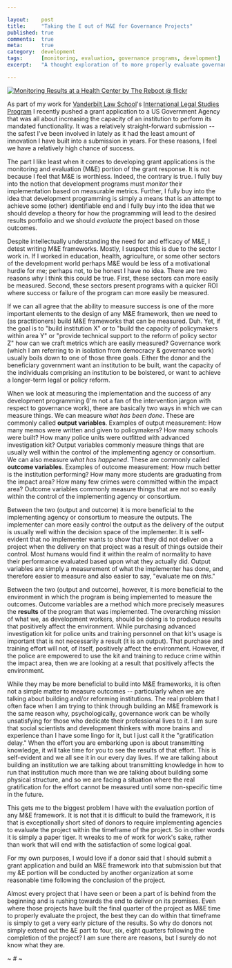 ```yaml
---

layout:    post
title:     "Taking the E out of M&E for Governance Projects"
published: true
comments:  true
meta:      true
category:  development
tags:      [monitoring, evaluation, governance programs, development]
excerpt:   "A thought exploration of to more properly evaluate governance projects for international development. The title may be clickbait, as the post is less about taking the E out of M&E and more about making the case for the E coming a reasonable amount of time after the project is completed."

---
```


<p><a href="http://www.flickr.com/photos/70292973@N07/7192964074"><img src="http://blog.caseykuhlman.com/assets/images/2013/7192964074_130e7bfb3f_z.jpg" alt="Monitoring Results at a Health Center by The Reboot @ flickr" tit="Monitoring Results at a Health Center by The Reboot @ flickr" /></a></p>

As part of my work for [Vanderbilt Law School](http://law.vanderbilt.edu)'s [International Legal Studies Program](http://law.vanderbilt.edu/academics/academic-programs/international-legal-studies/index.aspx) I recently pushed a grant application to a US Government Agency that was all about increasing the capacity of an institution to perform its mandated functionality. It was a relatively straight-forward submission -- the safest I've been involved in lately as it had the least amount of innovation I have built into a submission in years. For these reasons, I feel we have a relatively high chance of success.

The part I like least when it comes to developing grant applications is the monitoring and evaluation (M&E) portion of the grant response. It is not because I feel that M&E is worthless. Indeed, the contrary is true. I fully buy into the notion that development programs must *monitor* their implementation based on measurable metrics. Further, I fully buy into the idea that development programming is simply a means that is an attempt to achieve some (other) identifiable end and I fully buy into the idea that we should develop a theory for how the programming will lead to the desired results portfolio and we should *evaluate* the project based on those outcomes.

Despite intellectually understanding the need for and efficacy of M&E, I detest writing M&E frameworks. Mostly, I suspect this is due to the sector I work in. If I worked in education, health, agriculture, or some other sectors of the development world perhaps M&E would be less of a motivational hurdle for me; perhaps not, to be honest I have no idea. There are two reasons why I think this could be true. First, these sectors can more easily be measured. Second, these sectors present programs with a quicker ROI where success or failure of the program can more easily be measured.

If we can all agree that the ability to measure success is one of the more important elements to the design of any M&E framework, then we need to (as practitioners) build M&E frameworks that can be measured. Duh. Yet, if the goal is to "build institution X" or to "build the capacity of policymakers within area Y" or "provide technical support to the reform of policy sector Z" how can we craft metrics which are easily measured? Governance work (which I am referring to in isolation from democracy & governance work) usually boils down to one of those three goals. Either the donor and the beneficiary government want an institution to be built, want the capacity of the individuals comprising an institution to be bolstered, or want to achieve a longer-term legal or policy reform.

When we look at measuring the implementation and the success of any development programming (I'm not a fan of the intervention jargon with respect to governance work), there are basically two ways in which we can measure things. We can measure *what has been done*. These are commonly called **output variables**. Examples of output measurement: How many memos were written and given to policymakers? How many schools were built? How many police units were outfitted with advanced investigation kit? Output variables commonly measure things that are usually well within the control of the implementing agency or consortium. We can also measure *what has happened*. These are commonly called **outcome variables**. Examples of outcome measurement: How much better is the institution performing? How many more students are graduating from the impact area? How many few crimes were committed within the impact area? Outcome variables commonly measure things that are not so easily within the control of the implementing agency or consortium.

Between the two (output and outcome) it is more beneficial to the implementing agency or consortium to measure the outputs. The implementer can more easily control the output as the delivery of the output is usually well within the decision space of the implementer. It is self-evident that no implementer wants to show that they did not deliver on a project when the delivery on that project was a result of things outside their control. Most humans would find it within the realm of normality to have their performance evaluated based upon what they actually did. Output variables are simply a measurement of what the implementer has done, and therefore easier to measure and also easier to say, "evaluate me on *this*."

Between the two (output and outcome), however, it is more beneficial to the environment in which the program is being implemented to measure the outcomes. Outcome variables are a method which more precisely measures the **results** of the program that was implemented. The overarching mission of what we, as development workers, should be doing is to produce results that positively affect the environment. While purchasing advanced investigation kit for police units and training personnel on that kit's usage is important that is not necessarily a result (it is an output). That purchase and training effort will not, of itself, positively affect the environment. However, if the police are empowered to use the kit and training to reduce crime within the impact area, then we are looking at a result that positively affects the environment.

While they may be more beneficial to build into M&E frameworks, it is often not a simple matter to measure outcomes -- particularly when we are talking about building and/or reforming institutions. The real problem that I often face when I am trying to think through building an M&E framework is the same reason why, psychologically, governance work can be wholly unsatisfying for those who dedicate their professional lives to it. I am sure that social scientists and development thinkers with more brains and experience than I have some lingo for it, but I just call it the "gratification delay." When the effort you are embarking upon is about transmitting knowledge, it will take time for you to see the results of that effort. This is self-evident and we all see it in our every day lives. If we are talking about building an institution we are talking about transmitting knowledge in how to run that institution much more than we are talking about building some physical structure, and so we are facing a situation where the real gratification for the effort cannot be measured until some non-specific time in the future.

This gets me to the biggest problem I have with the evaluation portion of any M&E framework. It is not that it is difficult to build the framework, it is that is exceptionally short sited of donors to require implementing agencies to evaluate the project within the timeframe of the project. So in other words it is simply a paper tiger. It wreaks to me of work for work's sake, rather than work that will end with the satisfaction of some logical goal.

For my own purposes, I would love if a donor said that I should submit a grant application and build an M&E framework into that submission but that my &E portion will be conducted by another organization at some reasonable time following the conclusion of the project.

Almost every project that I have seen or been a part of is behind from the beginning and is rushing towards the end to deliver on its promises. Even where those projects have built the final quarter of the project as M&E time to properly evaluate the project, the best they can do within that timeframe is simply to get a very early picture of the results. So why do donors not simply extend out the &E part to four, six, eight quarters following the completion of the project? I am sure there are reasons, but I surely do not know what they are.

~ # ~